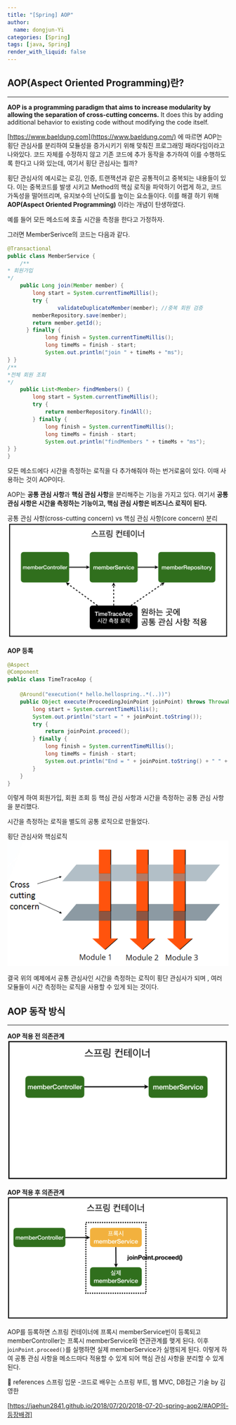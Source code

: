 ```yaml
---
title: "[Spring] AOP"
author:
  name: dongjun-Yi
categories: [Spring]
tags: [java, Spring]
render_with_liquid: false
---
```


## AOP(Aspect Oriented Programming)란?

---

**AOP is a programming paradigm that aims to increase modularity by allowing the separation of cross-cutting concerns.** It does this by adding additional behavior to existing code without modifying the code itself.

[https://www.baeldung.com](https://www.baeldung.com/) 에 따르면 AOP는 횡단 관심사를 분리하여 모듈성을 증가시키기 위해 맞춰진 프로그래밍 패라다임이라고 나와있다. 코드 자체를 수정하지 않고 기존 코드에 추가 동작을 추가하여 이를 수행하도록 한다고 나와 있는데, 여기서 횡단 관심사는 뭘까?

횡단 관심사의 예시로는 로깅, 인증, 트랜잭션과 같은 공통적이고 중복되는 내용들이 있다. 이는 중복코드를 발생 시키고 Method의 핵심 로직을 파악하기 어렵게 하고, 코드 가독성을 떨어뜨리며, 유지보수의 난이도를 높이는 요소들이다. 이를 해결 하기 위해 **AOP(Aspect Oriented Programming)** 이라는 개념이 탄생하였다.

예를 들어 모든 메소드에 호출 시간을 측정을 한다고 가정하자.

그러면 MemberSerivce의 코드는 다음과 같다.

```java
@Transactional
public class MemberService {
    /**
* 회원가입
*/
    public Long join(Member member) {
        long start = System.currentTimeMillis();
		try {
				validateDuplicateMember(member); //중복 회원 검증
        memberRepository.save(member);
        return member.getId();
      } finally {
            long finish = System.currentTimeMillis();
            long timeMs = finish - start;
            System.out.println("join " + timeMs + "ms");
} }
/**
*전체 회원 조회
*/
    public List<Member> findMembers() {
        long start = System.currentTimeMillis();
        try {
            return memberRepository.findAll();
        } finally {
            long finish = System.currentTimeMillis();
            long timeMs = finish - start;
            System.out.println("findMembers " + timeMs + "ms");
} }
}
```

모든 메소드에다 시간을 측정하는 로직을 다 추가해줘야 하는 번거로움이 있다. 이때 사용하는 것이 AOP이다.

AOP는 **공통 관심 사항**과 **핵심 관심 사항**을 분리해주는 기능을 가지고 있다. 여기서 **공통 관심 사항은 시간을 측정하는 기능이고, 핵심 관심 사항은 비즈니스 로직이 된다.**

공통 관심 사항(cross-cutting concern) vs 핵심 관심 사항(core concern) 분리
![Untitled.png](/assets/images/Spring_AOP/Untitled.png)

**AOP 등록**

```java
@Aspect
@Component
public class TimeTraceAop {

    @Around("execution(* hello.hellospring..*(..))")
    public Object execute(ProceedingJoinPoint joinPoint) throws Throwable {
        long start = System.currentTimeMillis();
        System.out.println("start = " + joinPoint.toString());
        try {
            return joinPoint.proceed();
        } finally {
            long finish = System.currentTimeMillis();
            long timeMs = finish - start;
            System.out.println("End = " + joinPoint.toString() + " " + timeMs + "ms");
        }
    }
}
```

이렇게 하여 회원가입, 회원 조회 등 핵심 관심 사항과 시간을 측정하는 공통 관심 사항을 분리했다.

시간을 측정하는 로직을 별도의 공통 로직으로 만들었다.

횡단 관심사와 핵심로직
![Untitled1.png](/assets/images/Spring_AOP/1.png)


결국 위의 예제에서 공통 관심사인 시간을 측정하는 로직이 횡단 관심사가 되며 , 여러 모듈들이 시간 측정하는 로직을 사용할 수 있게 되는 것이다.

## AOP 동작 방식

---
**AOP 적용 전 의존관계**
![Untitled2.png](/assets/images/Spring_AOP/2.png)


**AOP 적용 후 의존관계**
![Untitled3.png](/assets/images/Spring_AOP/3.png)


AOP를 등록하면 스프링 컨테이너에 프록시 memberService빈이 등록되고 memberController는 프록시 memberService와 연관관계를 맺게 된다. 이후 j`oinPoint.proceed()`를 실행하면 실제 memberService가 실행되게 된다. 이렇게 하여 공통 관심 사항을 메소드마다 적용할 수 있게 되어 핵심 관심 사항을 분리할 수 있게 된다.

<aside>
📖 references 스프링 입문 -코드로 배우는 스프링 부트, 웹 MVC, DB접근 기술 by 김영한

[https://jaehun2841.github.io/2018/07/20/2018-07-20-spring-aop2/#AOP의-등장배경]

</aside>